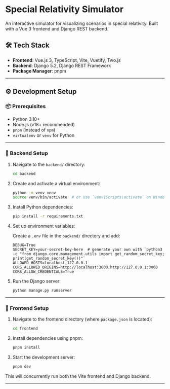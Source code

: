# Special Relativity Simulator

An interactive simulator for visualizing scenarios in special relativity. Built with a Vue 3 frontend and Django REST backend.

## 🛠️ Tech Stack

- **Frontend**: Vue.js 3, TypeScript, Vite, Vuetify, Two.js
- **Backend**: Django 5.2, Django REST Framework
- **Package Manager**: pnpm

---

## ⚙️ Development Setup

### 📦 Prerequisites

- Python 3.10+
- Node.js (v18+ recommended)
- `pnpm` (instead of `npm`)
- `virtualenv` or `venv` for Python

---

### 🔧 Backend Setup

1. Navigate to the `backend/` directory:

    ```bash
    cd backend
    ```

2. Create and activate a virtual environment:

    ```bash
    python -m venv venv
    source venv/bin/activate  # or use `venv\Scripts\activate` on Windows
    ```

3. Install Python dependencies:

    ```bash
    pip install -r requirements.txt
    ```

4. Set up environment variables:

   Create a `.env` file in the `backend/` directory and add:

   ```env
   DEBUG=True
   SECRET_KEY=your-secret-key-here  # generate your own with `python3 -c "from django.core.management.utils import get_random_secret_key; print(get_random_secret_key())"`
   ALLOWED_HOSTS=localhost,127.0.0.1
   CORS_ALLOWED_ORIGINS=http://localhost:3000,http://127.0.0.1:3000
   CORS_ALLOW_CREDENTIALS=True
   ```

5. Run the Django server:

    ```bash
    python manage.py runserver
    ```

---

### 🎨 Frontend Setup

1. Navigate to the frontend directory (where `package.json` is located):

    ```bash
    cd frontend
    ```

2. Install dependencies using pnpm:

    ```bash
    pnpm install
    ```

3. Start the development server:

    ```bash
    pnpm dev
    ```

This will concurrently run both the Vite frontend and Django backend.

---
